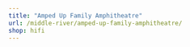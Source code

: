 ```yaml
---
title: "Amped Up Family Amphitheatre"
url: /middle-river/amped-up-family-amphitheatre/
shop: hifi
---
```

